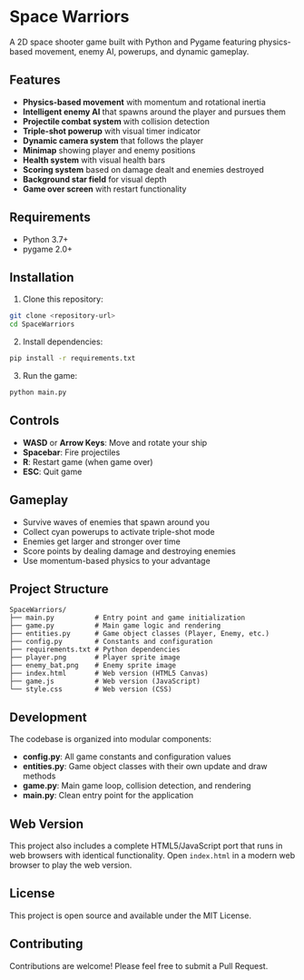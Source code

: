# Space Warriors

A 2D space shooter game built with Python and Pygame featuring physics-based movement, enemy AI, powerups, and dynamic gameplay.

## Features

- **Physics-based movement** with momentum and rotational inertia
- **Intelligent enemy AI** that spawns around the player and pursues them
- **Projectile combat system** with collision detection
- **Triple-shot powerup** with visual timer indicator
- **Dynamic camera system** that follows the player
- **Minimap** showing player and enemy positions
- **Health system** with visual health bars
- **Scoring system** based on damage dealt and enemies destroyed
- **Background star field** for visual depth
- **Game over screen** with restart functionality

## Requirements

- Python 3.7+
- pygame 2.0+

## Installation

1. Clone this repository:
```bash
git clone <repository-url>
cd SpaceWarriors
```

2. Install dependencies:
```bash
pip install -r requirements.txt
```

3. Run the game:
```bash
python main.py
```

## Controls

- **WASD** or **Arrow Keys**: Move and rotate your ship
- **Spacebar**: Fire projectiles
- **R**: Restart game (when game over)
- **ESC**: Quit game

## Gameplay

- Survive waves of enemies that spawn around you
- Collect cyan powerups to activate triple-shot mode
- Enemies get larger and stronger over time
- Score points by dealing damage and destroying enemies
- Use momentum-based physics to your advantage

## Project Structure

```
SpaceWarriors/
├── main.py          # Entry point and game initialization
├── game.py          # Main game logic and rendering
├── entities.py      # Game object classes (Player, Enemy, etc.)
├── config.py        # Constants and configuration
├── requirements.txt # Python dependencies
├── player.png       # Player sprite image
├── enemy_bat.png    # Enemy sprite image
├── index.html       # Web version (HTML5 Canvas)
├── game.js          # Web version (JavaScript)
└── style.css        # Web version (CSS)
```

## Development

The codebase is organized into modular components:

- **config.py**: All game constants and configuration values
- **entities.py**: Game object classes with their own update and draw methods
- **game.py**: Main game loop, collision detection, and rendering
- **main.py**: Clean entry point for the application

## Web Version

This project also includes a complete HTML5/JavaScript port that runs in web browsers with identical functionality. Open `index.html` in a modern web browser to play the web version.

## License

This project is open source and available under the MIT License.

## Contributing

Contributions are welcome! Please feel free to submit a Pull Request.
